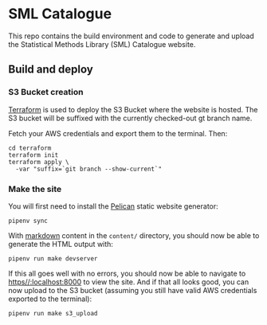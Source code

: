 # SML Catalogue

This repo contains the build environment and code to generate and upload the Statistical Methods Library (SML) Catalogue website.

## Build and deploy

### S3 Bucket creation

[Terraform](https://www.terraform.io/intro) is used to deploy the S3 Bucket where the website is hosted. The S3 bucket will be suffixed with the currently checked-out gt branch name.

Fetch your AWS credentials and export them to the terminal. Then:

```shell
cd terraform
terraform init
terraform apply \
  -var "suffix=`git branch --show-current`"
```

### Make the site

You will first need to install the [Pelican](https://docs.getpelican.com/en/latest/index.html) static website generator:

```shell
pipenv sync
```

With [markdown](https://www.markdownguide.org/basic-syntax) content in the `content/` directory, you should now be able to generate the HTML output with:

```shell
pipenv run make devserver
```

If this all goes well with no errors, you should now be able to navigate to [https//:localhost:8000](https//:localhost:8000) to view the site. And if that all looks good, you can now upload to the S3 bucket (assuming you still have valid AWS credentials exported to the terminal):

```shell
pipenv run make s3_upload
```
